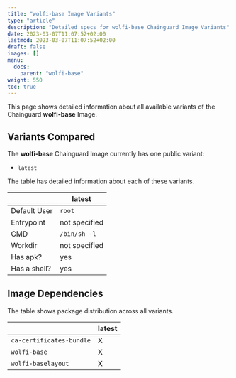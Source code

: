 ```yaml
---
title: "wolfi-base Image Variants"
type: "article"
description: "Detailed specs for wolfi-base Chainguard Image Variants"
date: 2023-03-07T11:07:52+02:00
lastmod: 2023-03-07T11:07:52+02:00
draft: false
images: []
menu:
  docs:
    parent: "wolfi-base"
weight: 550
toc: true
---
```


This page shows detailed information about all available variants of the Chainguard **wolfi-base** Image.

## Variants Compared
The **wolfi-base** Chainguard Image currently has one public variant: 

- `latest`

The table has detailed information about each of these variants.

|              | latest        |
|--------------|---------------|
| Default User | `root`        |
| Entrypoint   | not specified |
| CMD          | `/bin/sh -l`  |
| Workdir      | not specified |
| Has apk?     | yes           |
| Has a shell? | yes           |

## Image Dependencies
The table shows package distribution across all variants.

|                          | latest |
|--------------------------|--------|
| `ca-certificates-bundle` | X      |
| `wolfi-base`             | X      |
| `wolfi-baselayout`       | X      |
